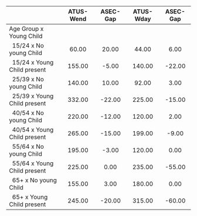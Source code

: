 
|                      |    ATUS-Wend |     ASEC-Gap |    ATUS-Wday |     ASEC-Gap |
| -------------------- | :----------: | :----------: | :----------: | :----------: |
| Age Group x Young Child |              |              |              |              |
| &nbsp;&nbsp;15/24 x No young Child |        60.00 |        20.00 |        44.00 |         6.00 |
| &nbsp;&nbsp;15/24 x Young Child present |       155.00 |        -5.00 |       140.00 |       -22.00 |
| &nbsp;&nbsp;25/39 x No young Child |       140.00 |        10.00 |        92.00 |         3.00 |
| &nbsp;&nbsp;25/39 x Young Child present |       332.00 |       -22.00 |       225.00 |       -15.00 |
| &nbsp;&nbsp;40/54 x No young Child |       220.00 |       -12.00 |       120.00 |         2.00 |
| &nbsp;&nbsp;40/54 x Young Child present |       265.00 |       -15.00 |       199.00 |        -9.00 |
| &nbsp;&nbsp;55/64 x No young Child |       195.00 |        -3.00 |       120.00 |         0.00 |
| &nbsp;&nbsp;55/64 x Young Child present |       225.00 |         0.00 |       235.00 |       -55.00 |
| &nbsp;&nbsp;65+ x No young Child |       155.00 |         3.00 |       180.00 |         0.00 |
| &nbsp;&nbsp;65+ x Young Child present |       245.00 |       -20.00 |       315.00 |       -60.00 |

